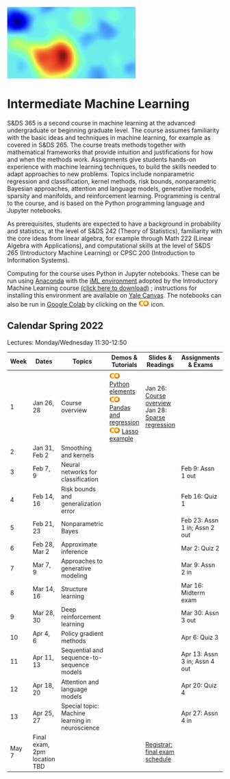 <head>
  <title> Intermediate Machine Learning </title>
  <link rel="stylesheet" href="theme/css/main.css" />
  <link rel="shortcut icon" type="image/x-icon" href="favicon.ico?">
</head>


<img src="./heatmap2.png" width="300" align="bottom">

Intermediate Machine Learning
===============================


S&DS 365 is a second course in machine learning at the advanced undergraduate or beginning graduate level. The course assumes familiarity with the basic ideas and techniques in machine learning, for example as covered in S&DS 265. The course treats methods together with mathematical frameworks that provide intuition and justifications for how and when the methods work. Assignments give students hands-on experience with machine learning techniques, to build the skills needed to adapt  approaches to new problems. Topics include nonparametric regression and classification, kernel methods, risk bounds, nonparametric Bayesian approaches, attention and language models, generative models, sparsity and manifolds, and reinforcement learning. Programming is central to the course, and is based on the Python programming language and Jupyter notebooks.

As prerequisites, students are expected to have a background in probability and statistics, at the level of S&DS 242 (Theory of Statistics), familiarity with the core ideas from linear algebra, for example through Math 222 (Linear Algebra with Applications), and computational skills at the level of S&DS 265 (Introductory Machine Learning) or CPSC 200 (Introduction to Information Systems).


Computing for the course uses Python in Jupyter notebooks. These can be run using [Anaconda](https://www.anaconda.com/products/individual) with the [iML environment](https://raw.githubusercontent.com/YData123/sds265-fa21/main/env/iml_env.yml) adopted by the Introductory Machine Learning course <a href="https://raw.githubusercontent.com/YData123/sds265-fa21/main/env/iml_env.zip" download>(click here to download)</a>
; instructions for installing this environment are available on [Yale Canvas](https://canvas.yale.edu).  The notebooks can also be run in [Google Colab](https://colab.research.google.com) by clicking on the [<img width="25" src="colab.svg">](https://colab.research.google.com) icon.

Calendar Spring 2022
---
Lectures: Monday/Wednesday 11:30-12:50


Week | Dates |  Topics | Demos & Tutorials |  Slides & Readings | Assignments & Exams
----------- | ----------- | ------------- | ------------ | ------------- | -----------
1 | Jan 26, 28 |    Course overview |  [<img width="25" src="colab.svg">](https://colab.research.google.com/github/YData123/sds265-fa21/blob/master/demos/python/python-elements.ipynb) [Python elements](https://github.com/YData123/sds265-fa21/raw/main/demos/python/python-elements.zip)  <br>  [<img width="25" src="colab.svg">](https://colab.research.google.com/github/YData123/sds265-fa21/blob/master/demos/covid-trends/covid-trends.ipynb) [Pandas and regression](https://github.com/YData123/sds265-fa21/raw/main/demos/covid-trends/covid-trends.zip) <br> [<img width="25" src="colab.svg">](https://colab.research.google.com/github/YData123/sds365-sp22/blob/master/demos/lasso/lasso-example.ipynb) [Lasso example](https://github.com/YData123/sds365-sp22/raw/main/demos/lasso/lasso-example.zip)  | Jan 26: [Course overview](https://github.com/YData123/sds365-sp22/raw/main/lectures/lecture-jan-26.pdf) <br> Jan 28: [Sparse regression](https://github.com/YData123/sds365-sp22/raw/main/lectures/lecture-jan-28.pdf) |
2 | Jan 31, Feb 2 | Smoothing and kernels |  |  |
3 | Feb 7, 9 | Neural networks for classification |  |  | Feb 9: Assn 1 out
4 | Feb 14, 16 | Risk bounds and generalization error |  | | Feb 16: Quiz 1
5 | Feb 21, 23 | Nonparametric Bayes |  |  | Feb 23: Assn 1 in; Assn 2 out
6 | Feb 28, Mar 2 | Approximate inference |  |  | Mar 2: Quiz 2
7 | Mar 7, 9 | Approaches to generative modeling |  |  | Mar 9: Assn 2 in
8 | Mar 14, 16 |  Structure learning  |  |  | Mar 16: Midterm exam
9 | Mar 28, 30 | Deep reinforcement learning | | | Mar 30: Assn 3 out
10 | Apr 4, 6 | Policy gradient methods |  |  | Apr 6: Quiz 3
11 | Apr 11, 13 | Sequential and sequence-to-sequence  models |  | | Apr 13: Assn 3 in; Assn 4 out
12 | Apr 18, 20 | Attention and language models |  | | Apr 20: Quiz 4
13 | Apr 25, 27 | Special topic: Machine learning in neuroscience |  |  | Apr 27: Assn 4 in
   | May 7  | Final exam, 2pm location TBD | | | [Registrar: final exam schedule](http://catalog.yale.edu/ycps/final-examination-schedules/)


<div class="classMap">
</div>

